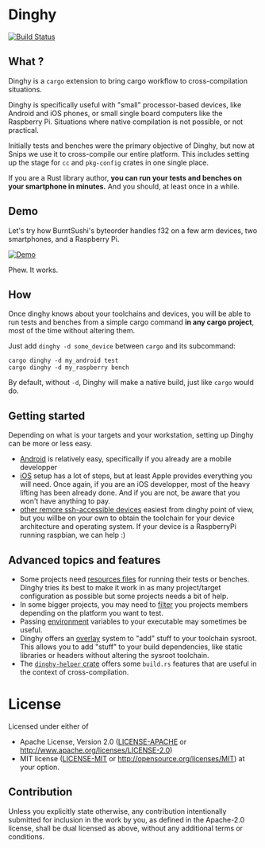 # Dinghy

[![Build Status](https://travis-ci.org/snipsco/dinghy.svg?branch=master)](https://travis-ci.org/snipsco/dinghy)

## What ?

Dinghy is a `cargo` extension to bring cargo workflow to cross-compilation situations.

Dinghy is specifically useful with "small" processor-based devices, like
Android and iOS phones, or small single board computers like the Raspberry Pi.
Situations where native compilation is not possible, or not practical.

Initially tests and benches were the primary objective of Dinghy, but now
at Snips we use it to cross-compile our entire platform. This includes setting
up the stage for `cc` and `pkg-config` crates in one single place.

If you are a Rust library author, **you can run your tests and benches on
your smartphone in minutes.** And you should, at least once in a while.

## Demo

Let's try how BurntSushi's byteorder handles f32 on a few arm devices, two
smartphones, and a Raspberry Pi.

[![Demo](docs/demo.gif)](demo)

Phew. It works.

## How 

Once dinghy knows about your toolchains and devices, you will be able to run 
tests and benches from a simple cargo command **in any cargo project**, most of
the time without altering them.

Just add `dinghy -d some_device` between `cargo` and its subcommand:

```
cargo dinghy -d my_android test
cargo dinghy -d my_raspberry bench
```

By default, without `-d`, Dinghy will make a native build, just like `cargo` would do.

## Getting started

Depending on what is your targets and your workstation, setting
up Dinghy can be more or less easy. 

* [Android](docs/android.md) is relatively easy, specifically if you already are
a mobile developper
* [iOS](docs/ios.md) setup has a lot of steps, but at least Apple provides everything
you will need. Once again, if you are an iOS developper, most of the heavy lifting has
been already done. And if you are not, be aware that you won't have anything to pay.
* [other remore ssh-accessible devices](docs/ssh.md) easiest from dinghy point of view,
but you willbe on your own to obtain the toolchain for your device architecture and
operating system. If your device is a RaspberryPi running raspbian, we can help :)

## Advanced topics and features

* Some projects need [resources files](docs/files.md) for running their tests or benches. Dinghy
tries its best to make it work in as many project/target configuration as
possible but some projects needs a bit of help.
* In some bigger projects, you may need to [filter](docs/filter.md) you projects members depending
on the platform you want to test.
* Passing [environment](docs/vars.md) variables to your executable may sometimes be useful.
* Dinghy offers an [overlay](docs/overlay.md) system to "add" stuff to your toolchain 
sysroot. This allows you to add "stuff" to your build dependencies, like static libraries or headers
without altering the sysroot toolchain.
* The [`dinghy-helper` crate](docs/helper.md) offers some `build.rs` features that are useful in
the context of cross-compilation.

# License

Licensed under either of
 * Apache License, Version 2.0 ([LICENSE-APACHE](LICENSE-APACHE) or http://www.apache.org/licenses/LICENSE-2.0)
 * MIT license ([LICENSE-MIT](LICENSE-MIT) or http://opensource.org/licenses/MIT)
at your option.

## Contribution

Unless you explicitly state otherwise, any contribution intentionally submitted
for inclusion in the work by you, as defined in the Apache-2.0 license, shall
be dual licensed as above, without any additional terms or conditions.
